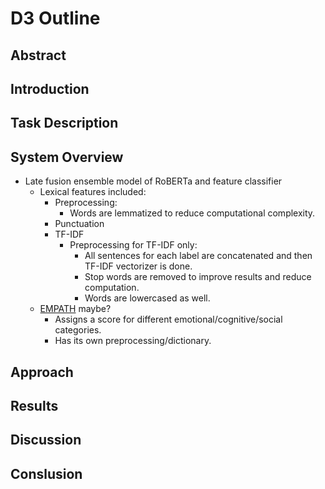 # D3 Outline

## Abstract

## Introduction

## Task Description

## System Overview
- Late fusion ensemble model of RoBERTa and feature classifier
  - Lexical features included:
    - Preprocessing:
      - Words are lemmatized to reduce computational complexity.
    - Punctuation
    - TF-IDF
      - Preprocessing for TF-IDF only:
        - All sentences for each label are concatenated and then TF-IDF vectorizer is done.
        - Stop words are removed to improve results and reduce computation.
        - Words are lowercased as well.
  - [EMPATH](https://github.com/Ejhfast/empath-client) maybe?
    - Assigns a score for different emotional/cognitive/social categories.
    - Has its own preprocessing/dictionary.

## Approach

## Results

## Discussion

## Conslusion
